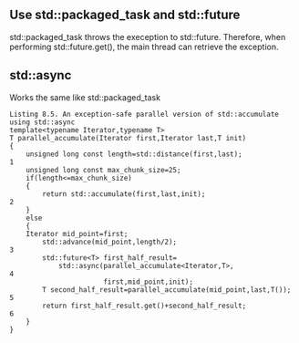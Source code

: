 ## Use std::packaged_task and std::future
std::packaged_task throws the exeception to std::future.
Therefore, when performing std::future.get(), the main thread can retrieve the exception.

## std::async
Works the same like std::packaged_task
```
Listing 8.5. An exception-safe parallel version of std::accumulate using std::async
template<typename Iterator,typename T>
T parallel_accumulate(Iterator first,Iterator last,T init)
{
    unsigned long const length=std::distance(first,last);              1
    unsigned long const max_chunk_size=25;
    if(length<=max_chunk_size)
    {
        return std::accumulate(first,last,init);                      2
    }
    else
    {
    Iterator mid_point=first;
        std::advance(mid_point,length/2);                             3
        std::future<T> first_half_result=
            std::async(parallel_accumulate<Iterator,T>,               4
                       first,mid_point,init);
        T second_half_result=parallel_accumulate(mid_point,last,T()); 5
        return first_half_result.get()+second_half_result;            6
    }
}
```